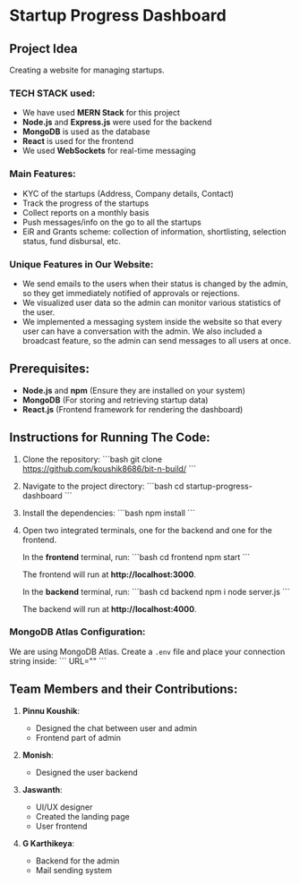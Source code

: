 # Startup Progress Dashboard

## Project Idea

Creating a website for managing startups.

### TECH STACK used:
- We have used **MERN Stack** for this project
- **Node.js** and **Express.js** were used for the backend
- **MongoDB** is used as the database
- **React** is used for the frontend
- We used **WebSockets** for real-time messaging

### Main Features:
- KYC of the startups (Address, Company details, Contact)
- Track the progress of the startups
- Collect reports on a monthly basis
- Push messages/info on the go to all the startups
- EiR and Grants scheme: collection of information, shortlisting, selection status, fund disbursal, etc.

### Unique Features in Our Website:
- We send emails to the users when their status is changed by the admin, so they get immediately notified of approvals or rejections.
- We visualized user data so the admin can monitor various statistics of the user.
- We implemented a messaging system inside the website so that every user can have a conversation with the admin. We also included a broadcast feature, so the admin can send messages to all users at once.

## Prerequisites:
- **Node.js** and **npm** (Ensure they are installed on your system)
- **MongoDB** (For storing and retrieving startup data)
- **React.js** (Frontend framework for rendering the dashboard)

## Instructions for Running The Code:

1. Clone the repository:
   \`\`\`bash
   git clone https://github.com/koushik8686/bit-n-build/
   \`\`\`

2. Navigate to the project directory:
   \`\`\`bash
   cd startup-progress-dashboard
   \`\`\`

3. Install the dependencies:
   \`\`\`bash
   npm install
   \`\`\`

4. Open two integrated terminals, one for the backend and one for the frontend.

   In the **frontend** terminal, run:
   \`\`\`bash
   cd frontend
   npm start
   \`\`\`

   The frontend will run at **http://localhost:3000**.

   In the **backend** terminal, run:
   \`\`\`bash
   cd backend
   npm i
   node server.js
   \`\`\`

   The backend will run at **http://localhost:4000**.

### MongoDB Atlas Configuration:
We are using MongoDB Atlas. Create a `.env` file and place your connection string inside:
\`\`\`
URL="<Please Paste Your Connection Here>"
\`\`\`

## Team Members and their Contributions:

1. **Pinnu Koushik**:
   - Designed the chat between user and admin
   - Frontend part of admin

2. **Monish**:
   - Designed the user backend

3. **Jaswanth**:
   - UI/UX designer
   - Created the landing page
   - User frontend

4. **G Karthikeya**:
   - Backend for the admin
   - Mail sending system
